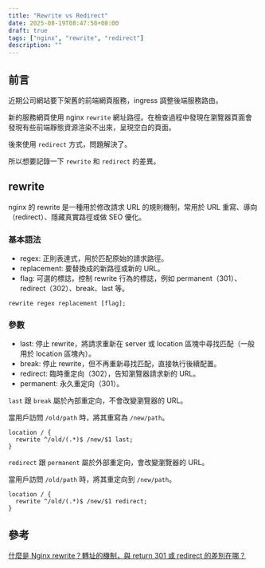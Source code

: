 ```yaml
---
title: "Rewrite vs Redirect"
date: 2025-08-19T08:47:58+08:00
draft: true
tags: ["nginx", "rewrite", "redirect"]
description: ""
---
```

## 前言

近期公司網站要下架舊的前端網頁服務，ingress 調整後端服務路由。

新的服務網頁使用 nginx `rewrite` 網址路徑。在檢查過程中發現在瀏覽器頁面會發現有些前端靜態資源渲染不出來，呈現空白的頁面。

後來使用 `redirect` 方式，問題解決了。

所以想要記錄一下 `rewrite` 和 `redirect` 的差異。

## rewrite

nginx 的 rewrite 是一種用於修改請求 URL 的規則機制，常用於 URL 重寫、導向（redirect）、隱藏真實路徑或做 SEO 優化。

### 基本語法

- regex: 正則表達式，用於匹配原始的請求路徑。
- replacement: 要替換成的新路徑或新的 URL。
- flag: 可選的標誌，控制 rewrite 行為的標誌，例如 permanent（301）、redirect（302）、break、last 等。

```nginx
rewrite regex replacement [flag];
```

### 參數

- last: 停止 rewrite，將請求重新在 server 或 location 區塊中尋找匹配（一般用於 location 區塊內）。
- break: 停止 rewrite，但不再重新尋找匹配，直接執行後續配置。
- redirect: 臨時重定向（302），告知瀏覽器請求新的 URL。
- permanent: 永久重定向（301）。

`last` 跟 `break` 屬於內部重定向，不會改變瀏覽器的 URL。

當用戶訪問 `/old/path` 時，將其重寫為 `/new/path`。

```nginx
location / {
  rewrite ^/old/(.*)$ /new/$1 last;
}
```

`redirect` 跟 `permanent` 屬於外部重定向，會改變瀏覽器的 URL。

當用戶訪問 `/old/path` 時，將其重定向到 `/new/path`。

```nginx
location / {
  rewrite ^/old/(.*)$ /new/$1 redirect;
}
```

## 參考

[什麼是 Nginx rewrite？轉址的機制，與 return 301 或 redirect 的差別在哪？](https://blog.yuyansoftware.com.tw/2024/01/nginx-rewrite-return-301/)

